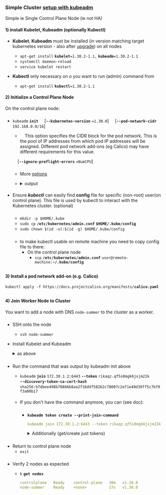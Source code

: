 
### Simple Cluster [setup with kubeadm](https://kubernetes.io/docs/setup/production-environment/tools/kubeadm/create-cluster-kubeadm/)

Simple ie Single Control Plane Node (ie not HA)


#### 1) install Kubelet, Kubeadm (optionally Kubectl)
- **Kubelet**, **Kubeadm** must be installed (in version matching target kubernetes version - also after [upgrade](../cluster_upgrade/cluster_upgrade.md)) on all nodes
    - `apt-get install` **`kubelet`**`=1.30.2-1.1,` **`kubeadm`**`=1.30.2-1.1`
    - `systemctl daemon-reload`
    - `service kubelet restart`
  

- **Kubectl** only necessary on o you want to run (admin) command from
     - `apt-get install` **`kubectl`**`=1.30.2-1.1`


#### 2) Initialize a Control Plane Node

On the control plane node:

#####
- `kubeadm` **`init`** 
        &nbsp;&nbsp;&nbsp; [**`--kubernetes-version`** `=1.30.0`] 
        &nbsp;&nbsp;&nbsp; [**`--pod-network-cidr`** `192.168.0.0/16`]
    - &nbsp;&nbsp;&nbsp; This option specifies the CIDR block for the pod network. This is the pool of IP addresses from which pod IP addresses will be assigned. Different pod network add-ons (eg Calico) may have different requirements for this value.

    &nbsp;&nbsp;&nbsp; [**`--ignore-preflight-errors`** `=NumCPU`]
        
    #####
    - More [options](https://kubernetes.io/docs/reference/setup-tools/kubeadm/kubeadm-init/#options)

    -   <details>
        <summary>output</summary>

        ```yaml
        Your Kubernetes control-plane has initialized successfully!

        To start using your cluster, you need to run the following as a regular user:

            mkdir -p $HOME/.kube
            sudo cp -i /etc/kubernetes/admin.conf $HOME/.kube/config
            sudo chown $(id -u):$(id -g) $HOME/.kube/config

        Alternatively, if you are the root user, you can run:

            export KUBECONFIG=/etc/kubernetes/admin.conf

        You should now deploy a pod network to the cluster.
        Run "kubectl apply -f [podnetwork].yaml" with one of the options listed at:
        https://kubernetes.io/docs/concepts/cluster-administration/addons/

        Then you can join any number of worker nodes by running the following on each as root:

            kubeadm join 172.30.1.2:6443 --token rikaqz.qf5s8mgk6jxjm22k \
                    --discovery-token-ca-cert-hash sha256:b7dbee498b70886b8aa2f16ddf50262c78007c2ef1e49d30ff5c7bf0f3a00b17 
        ```
        </details>


####
- Ensure ***kubectl*** can easily find **config** file for specific (non-root) user(on control plane). 
This file is used by kubectl to interact with the Kubernetes cluster. (optional)

    #####
    - `mkdir -p $HOME/.kube`
    - `sudo cp` **`/etc/kubernetes/admin.conf`** **`$HOME/.kube/config`**
    - `sudo chown $(id -u):$(id -g) $HOME/.kube/config`
    
    #####
    - to make kubectl usable on remote machine you need to copy config file to there:
        -  On the control plane node
             - `scp` **`/etc/kubernetes/admin.conf`** `user@remote-machine:`**`~/.kube/config`**

##
#### 3) Install a pod network add-on (e.g. Calico)

`kubectl apply -f https://docs.projectcalico.org/manifests/`**`calico.yaml`**

##
#### 4) Join Worker Node to Cluster

You want to add a node with DNS `node-summer` to the cluster as a worker.

#####
- SSH onto the node
    - `ssh node-summer`

- Install Kubelet and Kubeadm 
    <details>
    <summary>as above </summary>

    - **Kubelet**, **Kubeadm** must be installed (in version matching target kubernetes version - also after [upgrade](../cluster_upgrade/cluster_upgrade.md)) on all nodes
        - `apt-get install` **`kubelet`**`=1.30.2-1.1,` **`kubeadm`**`=1.30.2-1.1`
        - `systemctl daemon-reload`
        - `service kubelet restart`
    </detalis>
         
#####
- Run the command that was output by kubeadm init above

    - `kubeadm` **`join`** `172.30.1.2:6443` **`--token`** `rikaqz.qf5s8mgk6jxjm22k` \
    **`--discovery-token-ca-cert-hash`** `sha256:b7dbee498b70886b8aa2f16ddf50262c78007c2ef1e49d30ff5c7bf0f3a00b17`
    
    ####
    - If you don't have the command anymore, you can (see doc):
        #####
        - **`kubeadm token create --print-join-command`**

            ```yaml
            kubeadm join 172.30.1.2:6443 --token rikaqz.qf5s8mgk6jxjm22k --discovery-token-ca-cert-hash sha256:b7dbee498b70886b8aa2f16ddf50262c78007c2ef1e49d30ff5c7bf0f3a00b17
            ```
            <details>
            <summary>Additionally (get/create just tokens)</summary>

            - as [documented](https://kubernetes.io/docs/setup/production-environment/tools/kubeadm/create-cluster-kubeadm/#join-nodes)
                ####
                - Get an existing **token** from
                    - `kubeadm token` **`list`**

                ####
                - If none are available (expire after 24 hrs), you can create a new one with
                    - `kubeadm token` ***`create`***

                ####
                - Get an existing **discovery token CA cert hash** from (see doc):

                    - `openssl x509 -pubkey -in /etc/kubernetes/pki/ca.crt | openssl rsa -pubin -outform der 2>/dev/null | openssl dgst -sha256 -hex | sed 's/^.* //'`
            </details>
            


#####
- Return to control plane node
    - `exit`

#####
- Verify 2 nodes as expected
    - `k` **`get nodes`**
    
        ```yaml
        controlplane   Ready    control-plane   38m   v1.30.0
        node-summer    Ready    <none>          17s   v1.30.0
        ```
